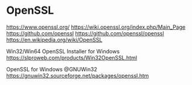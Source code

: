# OpenSSL

https://www.openssl.org/
https://wiki.openssl.org/index.php/Main_Page
https://github.com/openssl
https://github.com/openssl/openssl
https://en.wikipedia.org/wiki/OpenSSL

Win32/Win64 OpenSSL Installer for Windows
https://slproweb.com/products/Win32OpenSSL.html

OpenSSL for Windows @GNUWin32
https://gnuwin32.sourceforge.net/packages/openssl.htm
